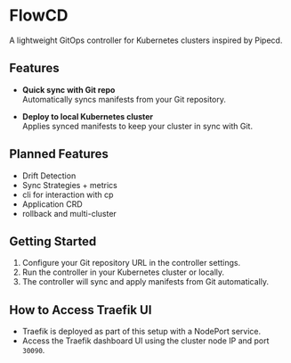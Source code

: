 #  FlowCD

A lightweight GitOps controller for Kubernetes clusters inspired by Pipecd.

## Features

- **Quick sync with Git repo**  
  Automatically syncs manifests from your Git repository.

- **Deploy to local Kubernetes cluster**  
  Applies synced manifests to keep your cluster in sync with Git.

## Planned Features

- Drift Detection
- Sync Strategies + metrics
- cli for interaction with cp
- Application CRD
- rollback and multi-cluster
## Getting Started

1. Configure your Git repository URL in the controller settings.  
2. Run the controller in your Kubernetes cluster or locally.  
3. The controller will sync and apply manifests from Git automatically.

## How to Access Traefik UI

- Traefik is deployed as part of this setup with a NodePort service.  
- Access the Traefik dashboard UI using the cluster node IP and port `30090`.
